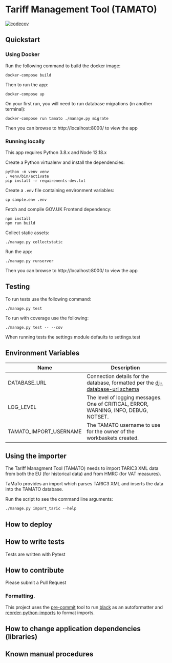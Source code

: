 # Tariff Management Tool (TAMATO)

[![codecov](https://codecov.io/gh/uktrade/tamato/branch/master/graph/badge.svg)](https://codecov.io/gh/uktrade/tamato)

## Quickstart

### Using Docker

Run the following command to build the docker image:

    docker-compose build

Then to run the app:

    docker-compose up
    
On your first run, you will need to run database migrations (in another terminal):

    docker-compose run tamato ./manage.py migrate

Then you can browse to http://localhost:8000/ to view the app

### Running locally

This app requires Python 3.8.x and Node 12.18.x

Create a Python virtualenv and install the dependencies:

    python -m venv venv
    . venv/bin/activate
    pip install -r requirements-dev.txt

Create a `.env` file containing environment variables:

    cp sample.env .env

Fetch and compile GOV.UK Frontend dependency:

    npm install
    npm run build

Collect static assets:

    ./manage.py collectstatic

Run the app:

    ./manage.py runserver

Then you can browse to http://localhost:8000/ to view the app

## Testing

To run tests use the following command:

    ./manage.py test

To run with coverage use the following:

    ./manage.py test -- --cov

When running tests the settings module defaults to settings.test

## Environment Variables

| Name | Description |
| ---- | ----------- | 
| DATABASE_URL           | Connection details for the database, formatted per the [dj-database-url schema](https://github.com/jacobian/dj-database-url#url-schema) |
| LOG_LEVEL              | The level of logging messages. One of CRITICAL, ERROR, WARNING, INFO, DEBUG, NOTSET.                                                    |
| TAMATO_IMPORT_USERNAME | The TAMATO username to use for the owner of the workbaskets created.  


## Using the importer

The Tariff Managment Tool (TAMATO) needs to import TARIC3 XML data from both the
EU (for historical data) and from HMRC (for VAT measures).

TaMaTo provides an import which parses TARIC3 XML and inserts the data into the
TAMATO database.

Run the script to see the command line arguments:

    ./manage.py import_taric --help

## How to deploy

## How to write tests

Tests are written with Pytest

## How to contribute

Please submit a Pull Request

### Formatting.

This project uses the [pre-commit](https://pre-commit.com/) tool to run [black](https://github.com/psf/black) as an autoformatter and [reorder-python-imports](https://github.com/asottile/reorder_python_imports) to format imports.

## How to change application dependencies (libraries)

## Known manual procedures
